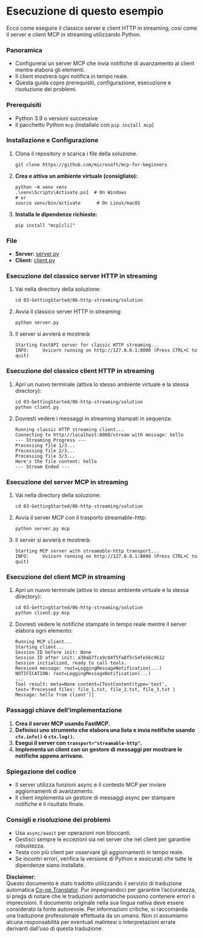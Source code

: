 <!--
CO_OP_TRANSLATOR_METADATA:
{
  "original_hash": "4c4da5949611d91b06d8a5d450aae8d6",
  "translation_date": "2025-07-13T21:19:24+00:00",
  "source_file": "03-GettingStarted/06-http-streaming/solution/python/README.md",
  "language_code": "it"
}
-->
# Esecuzione di questo esempio

Ecco come eseguire il classico server e client HTTP in streaming, così come il server e client MCP in streaming utilizzando Python.

### Panoramica

- Configurerai un server MCP che invia notifiche di avanzamento al client mentre elabora gli elementi.
- Il client mostrerà ogni notifica in tempo reale.
- Questa guida copre prerequisiti, configurazione, esecuzione e risoluzione dei problemi.

### Prerequisiti

- Python 3.9 o versioni successive
- Il pacchetto Python `mcp` (installalo con `pip install mcp`)

### Installazione e Configurazione

1. Clona il repository o scarica i file della soluzione.

   ```pwsh
   git clone https://github.com/microsoft/mcp-for-beginners
   ```

1. **Crea e attiva un ambiente virtuale (consigliato):**

   ```pwsh
   python -m venv venv
   .\venv\Scripts\Activate.ps1  # On Windows
   # or
   source venv/bin/activate      # On Linux/macOS
   ```

1. **Installa le dipendenze richieste:**

   ```pwsh
   pip install "mcp[cli]"
   ```

### File

- **Server:** [server.py](../../../../../../03-GettingStarted/06-http-streaming/solution/python/server.py)
- **Client:** [client.py](../../../../../../03-GettingStarted/06-http-streaming/solution/python/client.py)

### Esecuzione del classico server HTTP in streaming

1. Vai nella directory della soluzione:

   ```pwsh
   cd 03-GettingStarted/06-http-streaming/solution
   ```

2. Avvia il classico server HTTP in streaming:

   ```pwsh
   python server.py
   ```

3. Il server si avvierà e mostrerà:

   ```
   Starting FastAPI server for classic HTTP streaming...
   INFO:     Uvicorn running on http://127.0.0.1:8000 (Press CTRL+C to quit)
   ```

### Esecuzione del classico client HTTP in streaming

1. Apri un nuovo terminale (attiva lo stesso ambiente virtuale e la stessa directory):

   ```pwsh
   cd 03-GettingStarted/06-http-streaming/solution
   python client.py
   ```

2. Dovresti vedere i messaggi in streaming stampati in sequenza:

   ```text
   Running classic HTTP streaming client...
   Connecting to http://localhost:8000/stream with message: hello
   --- Streaming Progress ---
   Processing file 1/3...
   Processing file 2/3...
   Processing file 3/3...
   Here's the file content: hello
   --- Stream Ended ---
   ```

### Esecuzione del server MCP in streaming

1. Vai nella directory della soluzione:
   ```pwsh
   cd 03-GettingStarted/06-http-streaming/solution
   ```
2. Avvia il server MCP con il trasporto streamable-http:
   ```pwsh
   python server.py mcp
   ```
3. Il server si avvierà e mostrerà:
   ```
   Starting MCP server with streamable-http transport...
   INFO:     Uvicorn running on http://127.0.0.1:8000 (Press CTRL+C to quit)
   ```

### Esecuzione del client MCP in streaming

1. Apri un nuovo terminale (attiva lo stesso ambiente virtuale e la stessa directory):
   ```pwsh
   cd 03-GettingStarted/06-http-streaming/solution
   python client.py mcp
   ```
2. Dovresti vedere le notifiche stampate in tempo reale mentre il server elabora ogni elemento:
   ```
   Running MCP client...
   Starting client...
   Session ID before init: None
   Session ID after init: a30ab7fca9c84f5fa8f5c54fe56c9612
   Session initialized, ready to call tools.
   Received message: root=LoggingMessageNotification(...)
   NOTIFICATION: root=LoggingMessageNotification(...)
   ...
   Tool result: meta=None content=[TextContent(type='text', text='Processed files: file_1.txt, file_2.txt, file_3.txt | Message: hello from client')]
   ```

### Passaggi chiave dell’implementazione

1. **Crea il server MCP usando FastMCP.**
2. **Definisci uno strumento che elabora una lista e invia notifiche usando `ctx.info()` o `ctx.log()`.**
3. **Esegui il server con `transport="streamable-http"`.**
4. **Implementa un client con un gestore di messaggi per mostrare le notifiche appena arrivano.**

### Spiegazione del codice
- Il server utilizza funzioni async e il contesto MCP per inviare aggiornamenti di avanzamento.
- Il client implementa un gestore di messaggi async per stampare notifiche e il risultato finale.

### Consigli e risoluzione dei problemi

- Usa `async/await` per operazioni non bloccanti.
- Gestisci sempre le eccezioni sia nel server che nel client per garantire robustezza.
- Testa con più client per osservare gli aggiornamenti in tempo reale.
- Se incontri errori, verifica la versione di Python e assicurati che tutte le dipendenze siano installate.

**Disclaimer**:  
Questo documento è stato tradotto utilizzando il servizio di traduzione automatica [Co-op Translator](https://github.com/Azure/co-op-translator). Pur impegnandoci per garantire l’accuratezza, si prega di notare che le traduzioni automatiche possono contenere errori o imprecisioni. Il documento originale nella sua lingua nativa deve essere considerato la fonte autorevole. Per informazioni critiche, si raccomanda una traduzione professionale effettuata da un umano. Non ci assumiamo alcuna responsabilità per eventuali malintesi o interpretazioni errate derivanti dall’uso di questa traduzione.